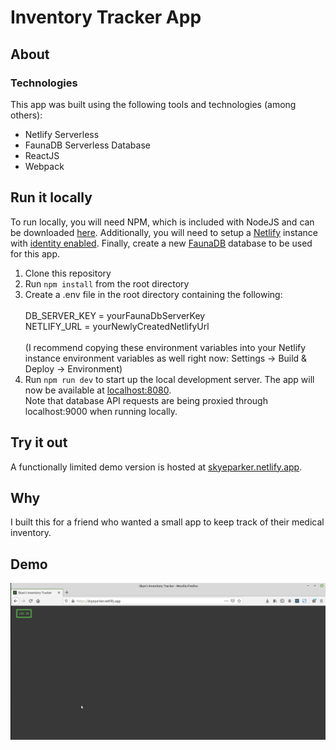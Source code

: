 Inventory Tracker App
=====================

About
------------
### Technologies
This app was built using the following tools and technologies (among others):  

* Netlify Serverless 
* FaunaDB Serverless Database
* ReactJS
* Webpack

Run it locally
--------------
To run locally, you will need NPM, which is included with NodeJS and can be downloaded [here](https://nodejs.org/). Additionally, you will need to setup a [Netlify](https://www.netlify.com/) instance with [identity enabled](https://docs.netlify.com/visitor-access/identity/). Finally, create a new [FaunaDB](https://fauna.com/) database to be used for this app.

1. Clone this repository  
2. Run `npm install` from the root directory  
3. Create a .env file in the root directory containing the following:<br><br>
    DB_SERVER_KEY = yourFaunaDbServerKey<br>
    NETLIFY_URL = yourNewlyCreatedNetlifyUrl<br><br>
(I recommend copying these environment variables into your Netlify instance environment variables as well right now:  Settings -> Build & Deploy -> Environment)  
4. Run `npm run dev` to start up the local development server. The app will now be available at [localhost:8080](http://localhost:8080/).   
Note that database API requests are being proxied through localhost:9000 when running locally.

Try it out
----------
A functionally limited demo version is hosted at [skyeparker.netlify.app](https://skyeparker.netlify.app).

Why
---
I built this for a friend who wanted a small app to keep track of their medical inventory.

Demo
----
![](./inventory_tracker.gif)
